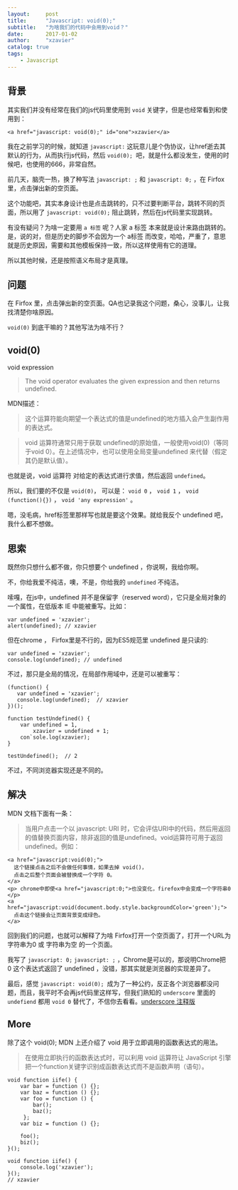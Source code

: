 ```yaml
---
layout:     post
title:      "Javascript: void(0);"
subtitle:   "为啥我们的代码中会用到void？"
date:       2017-01-02
author:     "xzavier"
catalog: true
tags:
    - Javascript
---
```


## 背景

其实我们并没有经常在我们的js代码里使用到 `void` 关键字，但是也经常看到和使用到：

    <a href="javascript: void(0);" id="one">xzavier</a>

我在之前学习的时候，就知道 `javascript:` 这玩意儿是个伪协议，让href逝去其默认的行为，从而执行js代码，然后 `void(0); `吧，就是什么都没发生，使用的时候吧，也使用的666，非常自然。

前几天，脑壳一热，换了种写法 `javascript: ;` 和 `javascript: 0;` ，在 Firfox 里，点击弹出新的空页面。

这个功能吧，其实本身设计也是点击跳转的，只不过要判断平台，跳转不同的页面，所以用了 `javascript: void(0);` 阻止跳转，然后在js代码里实现跳转。

有没有疑问？为啥一定要用 `a 标签` 呢？人家 a 标签 本来就是设计来路由跳转的。是，说的对，但是历史的脚步不会因为一个 a标签 而改变，哈哈，严重了，意思就是历史原因，需要和其他模板保持一致，所以这样使用有它的道理。

所以其他时候，还是按照语义布局才是真理。

## 问题

在 Firfox 里，点击弹出新的空页面。QA也记录我这个问题，桑心，没事儿，让我找清楚你啥原因。

`void(0)` 到底干嘛的？其他写法为啥不行？

## void(0)

void expression

>The void operator evaluates the given expression and then returns undefined.

MDN描述：

>这个运算符能向期望一个表达式的值是undefined的地方插入会产生副作用的表达式。

>void 运算符通常只用于获取 undefined的原始值，一般使用void(0)（等同于void 0）。在上述情况中，也可以使用全局变量undefined 来代替（假定其仍是默认值）。

也就是说，void 运算符 对给定的表达式进行求值，然后返回 `undefined`。

所以，我们要的不仅是 `void(0)`， 可以是： `void 0` ， `void 1` ， `void (function(){})` ， `void 'any expression'` 。

嗯，没毛病，href标签里那样写也就是要这个效果。就给我反个 undefined 吧，我什么都不想做。

## 思索

既然你只想什么都不做，你只想要个 undefined ，你说啊，我给你啊。

不，你给我爱不纯洁，噢，不是，你给我的 `undefined` 不纯洁。

嗦嘎，在js中，undefined 并不是保留字（reserved word），它只是全局对象的一个属性，在低版本 IE 中能被重写。比如：

    var undefined = 'xzavier';
    alert(undefined); // xzavier

但在chrome ， Firfox里是不行的，因为ES5规范里 undefined 是只读的:

    var undefined = 'xzavier';
    console.log(undefined); // undefined

不过，那只是全局的情况，在局部作用域中，还是可以被重写：

    (function() {
       var undefined = 'xzavier';
       console.log(undefined);  // xzavier
    })();
    
    function testUndefined() {
        var undefined = 1,
            xzavier = undefined + 1;
        con`sole.log(xzavier);
    }
    
    testUndefined();  // 2

不过，不同浏览器实现还是不同的。

## 解决

MDN 文档下面有一条：

>当用户点击一个以 javascript: URI 时，它会评估URI中的代码，然后用返回的值替换页面内容，除非返回的值是undefined。void运算符可用于返回undefined。例如：

    <a href="javascript:void(0);">
      这个链接点击之后不会做任何事情，如果去掉 void()，
      点击之后整个页面会被替换成一个字符 0。
    </a>
    <p> chrome中即使<a href="javascript:0;">也没变化，firefox中会变成一个字符串0 </p>
    <a href="javascript:void(document.body.style.backgroundColor='green');">
      点击这个链接会让页面背景变成绿色。
    </a>

回到我们的问题，也就可以解释了为啥 Firfox打开一个空页面了，打开一个URL为 字符串为0 或 字符串为空 的一个页面。

我写了 `javascript: 0;`  `javascript: ;` ，Chrome是可以的，那说明Chrome把 0 这个表达式返回了 undefined ，没错，那其实就是浏览器的实现差异了。

最后，感觉 `javascript: void(0); `成为了一种公约，反正各个浏览器都没问题，而且，我平时不会再js代码里这样写，但我们熟知的 `underscore` 里面的 `undefiend` 都用 `void 0` 替代了，不信你去看看。[underscore 注释版][1]

## More

除了这个 void(0); MDN 上还介绍了 void 用于立即调用的函数表达式的用法。

>在使用立即执行的函数表达式时，可以利用 void 运算符让 JavaScript 引擎把一个function关键字识别成函数表达式而不是函数声明（语句）。

    void function iife() {
        var bar = function () {};
        var baz = function () {};
        var foo = function () {
            bar();
            baz();
         };
        var biz = function () {};
    
        foo();
        biz();
    }();

    void function iife() {
        console.log('xzavier');
    }();
    // xzavier


  [1]: https://github.com/hanzichi/underscore-analysis/blob/master/underscore-1.8.3.js/underscore-1.8.3-analysis.js
